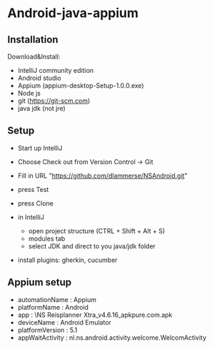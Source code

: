 Android-java-appium
==================

## Installation

Download&Install:
- IntelliJ community edition
- Android studio
- Appium (appium-desktop-Setup-1.0.0.exe)
- Node js
- git (https://git-scm.com)
- java jdk (not jre)

## Setup

- Start up IntelliJ
- Choose Check out from Version Control -> Git
- Fill in URL "https://github.com/dlammerse/NSAndroid.git"
- press Test
- press Clone

- in IntelliJ
  - open project structure (CTRL + Shift + Alt + S)
  - modules tab
  - select JDK and direct to you java/jdk folder

- install plugins: gherkin, cucumber


## Appium setup
  - automationName : Appium
  - platformName :  Android
  - app : <User dir>\\NS Reisplanner Xtra_v4.6.16_apkpure.com.apk
  - deviceName : Android Emulator
  - platformVersion : 5.1
  - appWaitActivity : nl.ns.android.activity.welcome.WelcomActivity



